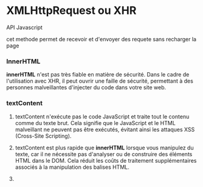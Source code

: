 # XMLHttpRequest ou XHR

API Javascript 

cet methode permet de recevoir et d'envoyer des requete sans recharger la page 

### InnerHTML

**innerHTML** n'est pas très fiable en matière de sécurité. Dans le cadre de l'utilisation avec XHR, il peut ouvrir une faille de sécurité, permettant à des personnes malveillantes d'injecter du code dans votre site web. 

### textContent 
1. textContent n'exécute pas le code JavaScript et traite tout le contenu comme du texte brut. Cela signifie que le JavaScript et le HTML malveillant ne peuvent pas être exécutés, évitant ainsi les attaques XSS (Cross-Site Scripting).

2. textContent est plus rapide que **innerHTML** lorsque vous manipulez du texte, car il ne nécessite pas d'analyser ou de construire des éléments HTML dans le DOM. Cela réduit les coûts de traitement supplémentaires associés à la manipulation des balises HTML.
 3.